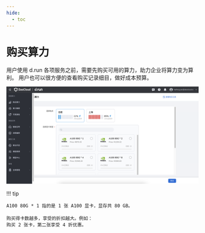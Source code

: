 ```yaml
---
hide:
  - toc
---
```


# 购买算力

用户使用 d.run 各项服务之前，需要先购买可用的算力，助力企业将算力变为算利。
用户也可以很方便的查看购买记录细目，做好成本预算。

![购买算力](./images/buy01.png)

!!! tip

    A100 80G * 1 指的是 1 张 A100 显卡，显存共 80 GB。

    购买得卡数越多，享受的折扣越大。例如：
    购买 2 张卡，第二张享受 4 折优惠。
